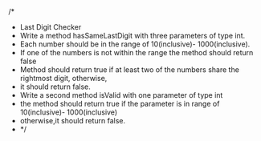 
/*
* Last Digit Checker
* Write a method hasSameLastDigit with three parameters of type int.
* Each number should be in the range of 10(inclusive)- 1000(inclusive).
* If one of the numbers is not within the range the method should return false
* Method should return true if at least two of the numbers share the rightmost digit, otherwise, 
* it should return false.
* Write a second method isValid with one parameter of type int
* the method should return true if the parameter is in range of 10(inclusive)- 1000(inclusive)
* otherwise,it should return false.
* */
